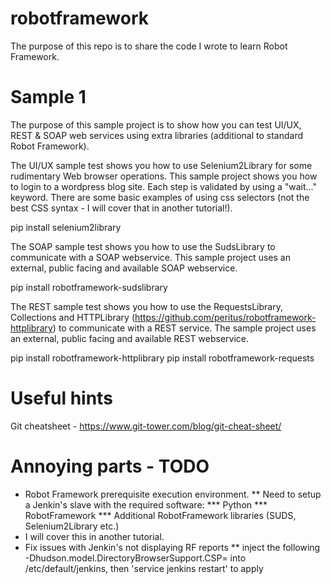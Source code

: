 # robotframework
The purpose of this repo is to share the code I wrote to learn Robot Framework.

# Sample 1
The purpose of this sample project is to show how you can test UI/UX, REST & SOAP web services using extra libraries (additional to standard Robot Framework).

The UI/UX sample test shows you how to use Selenium2Library for some rudimentary Web browser operations.  This sample project shows you how to login to a wordpress blog site.  Each
step is validated by using a "wait..." keyword.  There are some basic examples of using css selectors (not the best CSS syntax - I will cover that in another tutorial!).

pip install selenium2library

The SOAP sample test shows you how to use the SudsLibrary to communicate with a SOAP webservice.  This sample project uses an external, public facing and available SOAP webservice.

pip install robotframework-sudslibrary

The REST sample test shows you how to use the RequestsLibrary, Collections and HTTPLibrary (https://github.com/peritus/robotframework-httplibrary) to communicate with a REST service.  The sample project uses an external, public facing and available REST webservice.

pip install robotframework-httplibrary
pip install robotframework-requests

# Useful hints
Git cheatsheet - https://www.git-tower.com/blog/git-cheat-sheet/

# Annoying parts - TODO
* Robot Framework prerequisite execution environment.
** Need to setup a Jenkin's slave with the required software:
*** Python
*** RobotFramework
*** Additional RobotFramework libraries (SUDS, Selenium2Library etc.)
* I will cover this in another tutorial.
* Fix issues with Jenkin's not displaying RF reports
** inject the following -Dhudson.model.DirectoryBrowserSupport.CSP= into /etc/default/jenkins, then 'service jenkins restart' to apply
